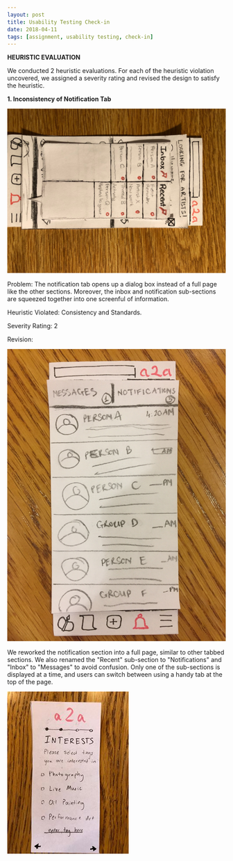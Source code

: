```yaml
---
layout: post
title: Usability Testing Check-in
date: 2018-04-11
tags: [assignment, usability testing, check-in]
---
```


**HEURISTIC EVALUATION**

We conducted 2 heuristic evaluations. For each of the heuristic violation uncovered, we assigned a severity rating and revised the design to satisfy the heuristic.

**1. Inconsistency of Notification Tab**

![Figure 1: Notification Tab Inconsistency](/img/Event7.jpg)

Problem: The notification tab opens up  a dialog box instead of a full page like the other sections. Moreover, the inbox and notification sub-sections are squeezed together into one screenful of information.

Heuristic Violated: Consistency and Standards.

Severity Rating: 2

Revision:

![Figure 2: Notification Tab Redone](/img/Event7b.JPG)

We reworked the notification section into a full page, similar to other tabbed sections. We also renamed the "Recent" sub-section to "Notifications" and "Inbox" to "Messages" to avoid confusion. Only one of the sub-sections is displayed at a time, and users can switch between using a handy tab at the top of the page.

![Test](/img/Interests1.jpg)
